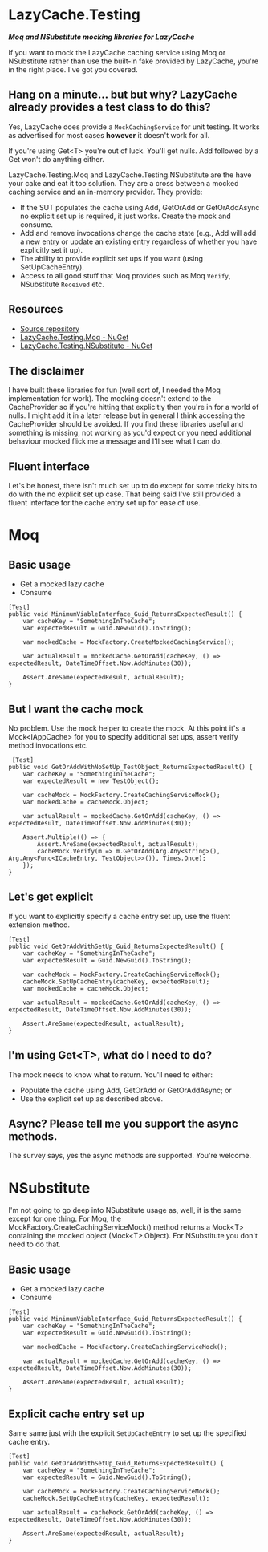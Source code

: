 # LazyCache.Testing
__*Moq and NSubstitute mocking libraries for LazyCache*__

If you want to mock the LazyCache caching service using Moq or NSubstitute rather than use the built-in fake provided by LazyCache, you're in the right place. I've got you covered.

## Hang on a minute... but but why? LazyCache already provides a test class to do this?
Yes, LazyCache does provide a ```MockCachingService``` for unit testing. It works as advertised for most cases __however__ it doesn't work for all.

If you're using Get\<T> you're out of luck. You'll get nulls. Add<T> followed by a Get<T> won't do anything either.

LazyCache.Testing.Moq and LazyCache.Testing.NSubstitute are the have your cake and eat it too solution. They are a cross between a mocked caching service and an in-memory provider. They provide:
- If the SUT populates the cache using Add<T>, GetOrAdd<T> or GetOrAddAsync<T> no explicit set up is required, it just works. Create the mock and consume.
- Add and remove invocations change the cache state (e.g., Add will add a new entry or update an existing entry regardless of whether you have explicitly set it up).
- The ability to provide explicit set ups if you want (using SetUpCacheEntry<T>).
- Access to all good stuff that Moq provides such as Moq ```Verify```, NSubstitute ```Received``` etc. 

## Resources
- [Source repository](https://github.com/rgvlee/LazyCache.Testing)
- [LazyCache.Testing.Moq - NuGet](https://www.nuget.org/packages/LazyCache.Testing.Moq/)
- [LazyCache.Testing.NSubstitute - NuGet](https://www.nuget.org/packages/LazyCache.Testing.NSubstitute/)

## The disclaimer
I have built these libraries for fun (well sort of, I needed the Moq implementation for work). The mocking doesn't extend to the CacheProvider so if you're hitting that explicitly then you're in for a world of nulls. I might add it in a later release but in general I think accessing the CacheProvider should be avoided. If you find these libraries useful and something is missing, not working as you'd expect or you need additional behaviour mocked flick me a message and I'll see what I can do.

## Fluent interface
Let's be honest, there isn't much set up to do except for some tricky bits to do with the no explicit set up case. That being said I've still provided a fluent interface for the cache entry set up for ease of use.

# Moq
## Basic usage
- Get a mocked lazy cache
- Consume

```
[Test]
public void MinimumViableInterface_Guid_ReturnsExpectedResult() {
    var cacheKey = "SomethingInTheCache";
    var expectedResult = Guid.NewGuid().ToString();

    var mockedCache = MockFactory.CreateMockedCachingService();
            
    var actualResult = mockedCache.GetOrAdd(cacheKey, () => expectedResult, DateTimeOffset.Now.AddMinutes(30));

    Assert.AreSame(expectedResult, actualResult);
}
```

## But I want the cache mock
No problem. Use the mock helper to create the mock. At this point it's a Mock\<IAppCache> for you to specify additional set ups, assert verify method invocations etc.

```
 [Test]
public void GetOrAddWithNoSetUp_TestObject_ReturnsExpectedResult() {
    var cacheKey = "SomethingInTheCache";
    var expectedResult = new TestObject();

    var cacheMock = MockFactory.CreateCachingServiceMock();
    var mockedCache = cacheMock.Object;

    var actualResult = mockedCache.GetOrAdd(cacheKey, () => expectedResult, DateTimeOffset.Now.AddMinutes(30));

    Assert.Multiple(() => {
        Assert.AreSame(expectedResult, actualResult);
        cacheMock.Verify(m => m.GetOrAdd(Arg.Any<string>(), Arg.Any<Func<ICacheEntry, TestObject>>()), Times.Once);
    });
}
```

## Let's get explicit
If you want to explicitly specify a cache entry set up, use the fluent extension method.

```
[Test]
public void GetOrAddWithSetUp_Guid_ReturnsExpectedResult() {
    var cacheKey = "SomethingInTheCache";
    var expectedResult = Guid.NewGuid().ToString();

    var cacheMock = MockFactory.CreateCachingServiceMock();
    cacheMock.SetUpCacheEntry(cacheKey, expectedResult);
    var mockedCache = cacheMock.Object;

    var actualResult = mockedCache.GetOrAdd(cacheKey, () => expectedResult, DateTimeOffset.Now.AddMinutes(30));

    Assert.AreSame(expectedResult, actualResult);
}
```

## I'm using Get\<T>, what do I need to do?
The mock needs to know what to return. You'll need to either:
- Populate the cache using Add<T>, GetOrAdd<T> or GetOrAddAsync<T>; or
- Use the explicit set up as described above.

## Async? Please tell me you support the async methods.
The survey says, yes the async methods are supported. You're welcome.

# NSubstitute
I'm not going to go deep into NSubstitute usage as, well, it is the same except for one thing. For Moq, the MockFactory.CreateCachingServiceMock() method returns a Mock\<T> containing the mocked object (Mock\<T>.Object). For NSubstitute you don't need to do that.

## Basic usage
- Get a mocked lazy cache
- Consume
```
[Test]
public void MinimumViableInterface_Guid_ReturnsExpectedResult() {
    var cacheKey = "SomethingInTheCache";
    var expectedResult = Guid.NewGuid().ToString();

    var mockedCache = MockFactory.CreateCachingServiceMock();

    var actualResult = mockedCache.GetOrAdd(cacheKey, () => expectedResult, DateTimeOffset.Now.AddMinutes(30));

    Assert.AreSame(expectedResult, actualResult);
}
```

## Explicit cache entry set up
Same same just with the explicit ```SetUpCacheEntry``` to set up the specified cache entry.
```
[Test]
public void GetOrAddWithSetUp_Guid_ReturnsExpectedResult() {
    var cacheKey = "SomethingInTheCache";
    var expectedResult = Guid.NewGuid().ToString();

    var cacheMock = MockFactory.CreateCachingServiceMock();
    cacheMock.SetUpCacheEntry(cacheKey, expectedResult);
    
    var actualResult = cacheMock.GetOrAdd(cacheKey, () => expectedResult, DateTimeOffset.Now.AddMinutes(30));

    Assert.AreSame(expectedResult, actualResult);
}
```